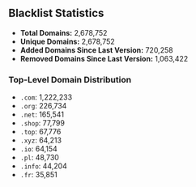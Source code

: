 ## Blacklist Statistics

- **Total Domains:** 2,678,752
- **Unique Domains:** 2,678,752
- **Added Domains Since Last Version:** 720,258
- **Removed Domains Since Last Version:** 1,063,422

### Top-Level Domain Distribution

-  `.com`: 1,222,233
-  `.org`: 226,734
-  `.net`: 165,541
-  `.shop`: 77,799
-  `.top`: 67,776
-  `.xyz`: 64,213
-  `.io`: 64,154
-  `.pl`: 48,730
-  `.info`: 44,204
-  `.fr`: 35,851
